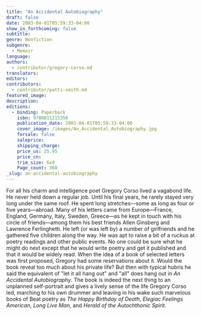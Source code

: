 ```yaml
---
title: "An Accidental Autobiography"
draft: false
date: 2003-04-01T05:59:33-04:00
show_in_forthcoming: false
subtitle:
genre: Nonfiction
subgenre:
  - Memoir
language:
authors:
  - contributor/gregory-corso.md
translators:
editors:
contributors:
  - contributor/patti-smith.md
featured_image:
description:
editions:
  - binding: Paperback
    isbn: 9780811215350
    publication_date: 2003-04-01T05:59:33-04:00
    cover_image: /images/An_Accidental_Autobiography.jpg
    forsale: false
    saleprice:
    shipping_charge:
    price_us: 25.95
    price_cn:
    trim_size: 6x9
    Page_count: 368
_slug: an-accidental-autobiography
---
```


For all his charm and intelligence poet Gregory Corso lived a vagabond life. He never held down a regular job. Until his final years, he rarely stayed very long under the same roof. He spent long stretches––some as long as four or five years––abroad. Many of his letters came from Europe––France, England, Germany, Italy, Sweden, Greece––as he kept in touch with his circle of friends––among them his best friends Allen Ginsberg and Lawrence Ferlinghetti. He left (or was left by) a number of girlfriends and he gathered five children along the way. He was apt to raise a bit of a ruckus at poetry readings and other public events. No one could be sure what he might do next except that he would write poetry and get it published and that it would be widely read. When the idea of a book of selected letters was first proposed, Gregory had some reservations about it. Would the book reveal too much about his private life? But then with typical hubris he said the equivalent of "let it all hang out" and "all" does hang out in _An Accidental Autobiography_. The book is indeed the next thing to an unplanned self-portrait and gives a lively sense of the life Gregory Corso led, marching to his own drummer and leaving in his wake such marvelous books of Beat poetry as _The Happy Birthday of Death_, _Elegiac Feelings American_, _Long Live Man_, and _Herald of the Autochthonic Spirit_.

